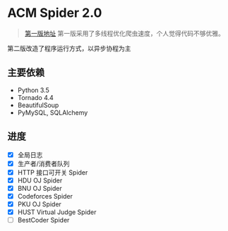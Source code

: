 # ACM Spider 2.0

> [第一版地址](https://github.com/Raynxxx/CUIT-ACM-Spider) 第一版采用了多线程优化爬虫速度，个人觉得代码不够优雅。

第二版改造了程序运行方式，以异步协程为主


## 主要依赖

* Python 3.5
* Tornado 4.4
* BeautifulSoup
* PyMySQL, SQLAlchemy

## 进度
- [X] 全局日志
- [X] 生产者/消费者队列
- [X] HTTP 接口可开关 Spider
- [X] HDU OJ Spider
- [X] BNU OJ Spider
- [X] Codeforces Spider
- [X] PKU OJ Spider
- [X] HUST Virtual Judge Spider
- [ ] BestCoder Spider
